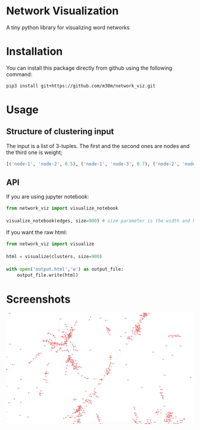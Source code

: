# Network Visualization

A tiny python library for visualizing word networks

# Installation

You can install this package directly from github using the following command:

```sh
pip3 install git+https://github.com/m30m/network_viz.git
```

# Usage

## Structure of clustering input

The input is a list of 3-tuples. The first and the second ones are nodes and the third one is weight;

```python
[('node-1', 'node-2', 0.5), ('node-1', 'node-3', 0.7), ('node-2', 'node-2', 0.3)]
```

## API

If you are using jupyter notebook:

```python
from network_viz import visualize_notebook

visualize_notebook(edges, size=900) # size parameter is the width and height of output svg
```

If you want the raw html:

```python
from network_viz import visualize

html = visualize(clusters, size=900)

with open('output.html','w') as output_file:
    output_file.write(html)
```

# Screenshots

![Screenshot](screenshots/network.png?raw=true "Sample Visualization output")